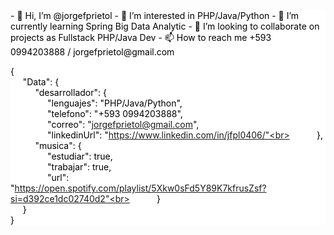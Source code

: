 <div style="background-color:#ffffff; color: #000000;">
- 👋 Hi, I’m @jorgefprietol
- 👀 I’m interested in PHP/Java/Python
- 🌱 I’m currently learning Spring Big Data Analytic
- 💞️ I’m looking to collaborate on projects as Fullstack PHP/Java Dev
- 📫 How to reach me +593 0994203888 / jorgefprietol@gmail.com

{<br>
&nbsp;&nbsp;&nbsp;&nbsp;&nbsp;"Data": {<br>
&nbsp;&nbsp;&nbsp;&nbsp;&nbsp;&nbsp;&nbsp;&nbsp;&nbsp;&nbsp;"desarrollador": {<br>
&nbsp;&nbsp;&nbsp;&nbsp;&nbsp;&nbsp;&nbsp;&nbsp;&nbsp;&nbsp;&nbsp;&nbsp;&nbsp;&nbsp;&nbsp;"lenguajes": "PHP/Java/Python",<br>
&nbsp;&nbsp;&nbsp;&nbsp;&nbsp;&nbsp;&nbsp;&nbsp;&nbsp;&nbsp;&nbsp;&nbsp;&nbsp;&nbsp;&nbsp;"telefono": "+593 0994203888",<br>
&nbsp;&nbsp;&nbsp;&nbsp;&nbsp;&nbsp;&nbsp;&nbsp;&nbsp;&nbsp;&nbsp;&nbsp;&nbsp;&nbsp;&nbsp;"correo": "jorgefprietol@gmail.com",<br>
&nbsp;&nbsp;&nbsp;&nbsp;&nbsp;&nbsp;&nbsp;&nbsp;&nbsp;&nbsp;&nbsp;&nbsp;&nbsp;&nbsp;&nbsp;"linkedinUrl": "https://www.linkedin.com/in/jfpl0406/"<br>
&nbsp;&nbsp;&nbsp;&nbsp;&nbsp;&nbsp;&nbsp;&nbsp;&nbsp;&nbsp;},<br>
&nbsp;&nbsp;&nbsp;&nbsp;&nbsp;&nbsp;&nbsp;&nbsp;&nbsp;&nbsp;"musica": {<br>
&nbsp;&nbsp;&nbsp;&nbsp;&nbsp;&nbsp;&nbsp;&nbsp;&nbsp;&nbsp;&nbsp;&nbsp;&nbsp;&nbsp;&nbsp;"estudiar": true,<br>
&nbsp;&nbsp;&nbsp;&nbsp;&nbsp;&nbsp;&nbsp;&nbsp;&nbsp;&nbsp;&nbsp;&nbsp;&nbsp;&nbsp;&nbsp;"trabajar": true,<br>
&nbsp;&nbsp;&nbsp;&nbsp;&nbsp;&nbsp;&nbsp;&nbsp;&nbsp;&nbsp;&nbsp;&nbsp;&nbsp;&nbsp;&nbsp;"url": "https://open.spotify.com/playlist/5Xkw0sFd5Y89K7kfrusZsf?si=d392ce1dc02740d2"<br>
&nbsp;&nbsp;&nbsp;&nbsp;&nbsp;&nbsp;&nbsp;&nbsp;&nbsp;&nbsp;}<br>
&nbsp;&nbsp;&nbsp;&nbsp;&nbsp;}<br>
}<br>

<!---
jorgefprietol/jorgefprietol is a ✨ special ✨ repository because its `README.md` (this file) appears on your GitHub profile.
You can click the Preview link to take a look at your changes.
--->
</div>


